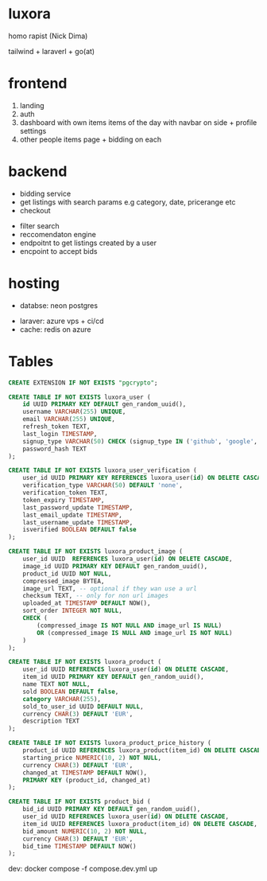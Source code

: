 # luxora

homo rapist (Nick Dima)

tailwind + laraverl + go(at)

# frontend

1. landing
2. auth
3. dashboard with own items items of the day with navbar on side + profile settings
4. other people items page + bidding on each

# backend
<!-- - user profiles -->
- bidding service
- get listings with search params e.g category, date, pricerange etc
- checkout
<!-- - add/remove items to sell  -->
- filter search
- reccomendaton engine
- endpoitnt to get listings created by a user
- encpoint to accept bids

# hosting

- databse: neon postgres
<!-- - backend: azure vps + ci/cd -->
- laraver: azure vps + ci/cd
- cache: redis on azure
<!-- - images: base64 in (maybe seperate) db -->

# Tables

```sql
CREATE EXTENSION IF NOT EXISTS "pgcrypto";

CREATE TABLE IF NOT EXISTS luxora_user (
    id UUID PRIMARY KEY DEFAULT gen_random_uuid(),
    username VARCHAR(255) UNIQUE,
    email VARCHAR(255) UNIQUE,
    refresh_token TEXT,
    last_login TIMESTAMP,
    signup_type VARCHAR(50) CHECK (signup_type IN ('github', 'google', 'plain')),
    password_hash TEXT
);

CREATE TABLE IF NOT EXISTS luxora_user_verification (
    user_id UUID PRIMARY KEY REFERENCES luxora_user(id) ON DELETE CASCADE,
    verification_type VARCHAR(50) DEFAULT 'none',
    verification_token TEXT,
    token_expiry TIMESTAMP,
    last_password_update TIMESTAMP,
    last_email_update TIMESTAMP,
    last_username_update TIMESTAMP,
    isverified BOOLEAN DEFAULT false
);

CREATE TABLE IF NOT EXISTS luxora_product_image (
    user_id UUID  REFERENCES luxora_user(id) ON DELETE CASCADE,
    image_id UUID PRIMARY KEY DEFAULT gen_random_uuid(),
    product_id UUID NOT NULL,
    compressed_image BYTEA,
    image_url TEXT, -- optional if they wan use a url
    checksum TEXT, -- only for non url images
    uploaded_at TIMESTAMP DEFAULT NOW(),
    sort_order INTEGER NOT NULL,
    CHECK (
        (compressed_image IS NOT NULL AND image_url IS NULL)
        OR (compressed_image IS NULL AND image_url IS NOT NULL)
    )
);

CREATE TABLE IF NOT EXISTS luxora_product (
    user_id UUID REFERENCES luxora_user(id) ON DELETE CASCADE,
    item_id UUID PRIMARY KEY DEFAULT gen_random_uuid(),
    name TEXT NOT NULL,
    sold BOOLEAN DEFAULT false,
    category VARCHAR(255),
    sold_to_user_id UUID DEFAULT NULL, 
    currency CHAR(3) DEFAULT 'EUR',
    description TEXT
);

CREATE TABLE IF NOT EXISTS luxora_product_price_history (
    product_id UUID REFERENCES luxora_product(item_id) ON DELETE CASCADE UNIQUE,
    starting_price NUMERIC(10, 2) NOT NULL,
    currency CHAR(3) DEFAULT 'EUR',
    changed_at TIMESTAMP DEFAULT NOW(),
    PRIMARY KEY (product_id, changed_at)
);

CREATE TABLE IF NOT EXISTS product_bid (
    bid_id UUID PRIMARY KEY DEFAULT gen_random_uuid(),
    user_id UUID REFERENCES luxora_user(id) ON DELETE CASCADE,
    item_id UUID REFERENCES luxora_product(item_id) ON DELETE CASCADE,
    bid_amount NUMERIC(10, 2) NOT NULL,
    currency CHAR(3) DEFAULT 'EUR',
    bid_time TIMESTAMP DEFAULT NOW()
);
```


dev: docker compose -f compose.dev.yml up
